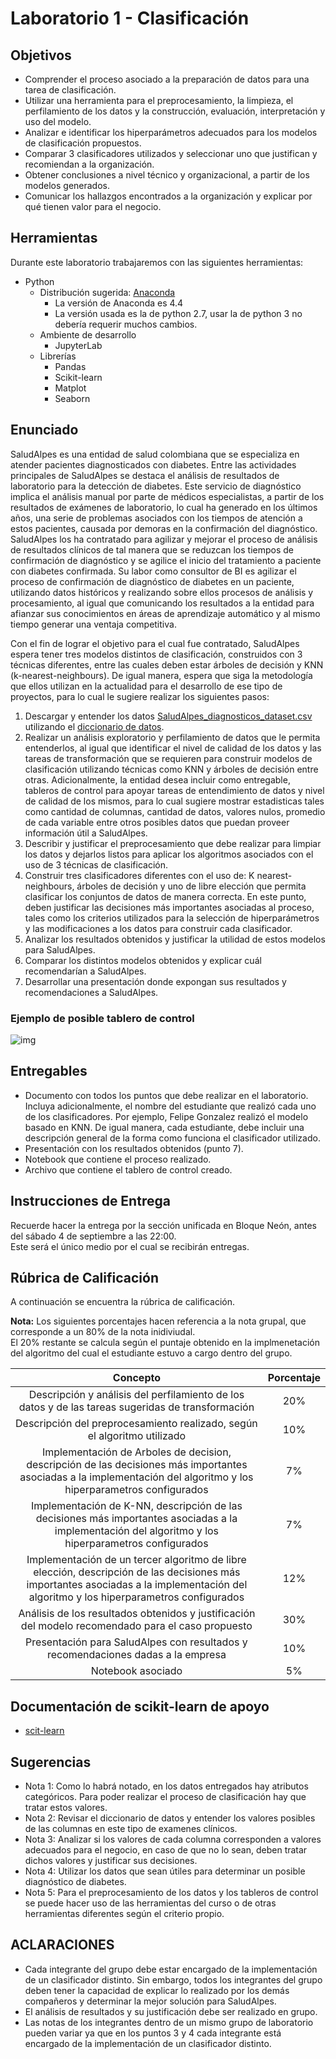 # Laboratorio 1 - Clasificación

## Objetivos

 - Comprender el proceso asociado a la preparación de datos para una tarea de clasificación. 
 - Utilizar una herramienta para el preprocesamiento, la limpieza, el perfilamiento de los datos y la construcción, evaluación, interpretación y uso del modelo.
 - Analizar e identificar los hiperparámetros adecuados para los modelos de clasificación propuestos.
 - Comparar 3 clasificadores utilizados y seleccionar uno que justifican y recomiendan a la organización.
 - Obtener conclusiones a nivel técnico y organizacional, a partir de los modelos generados.
 - Comunicar los hallazgos encontrados a la organización y explicar por qué tienen valor para el negocio.
 
## Herramientas
Durante este laboratorio trabajaremos con las siguientes herramientas:


 - Python
	 - Distribución sugerida: [Anaconda](https://www.continuum.io/downloads) 
		 - La versión de Anaconda es 4.4
		 - La versión usada es la de python 2.7, usar la de python 3 no debería requerir muchos cambios. 
	 - Ambiente de desarrollo
	   	 - JupyterLab
	 - Librerías
	 	 - Pandas
		 - Scikit-learn
		 - Matplot
		 - Seaborn

## Enunciado 
SaludAlpes es una entidad de salud colombiana que se especializa en atender pacientes diagnosticados con diabetes. 
Entre las actividades principales de SaludAlpes se destaca el análisis de resultados de laboratorio para la detección de diabetes. 
Este servicio de diagnóstico implica el análisis manual por parte de médicos especialistas, a partir de los resultados de exámenes de laboratorio, lo cual ha generado en los últimos años, una serie de problemas asociados con los tiempos de atención a estos pacientes, causada por demoras en la confirmación del diagnóstico. 
SaludAlpes los ha contratado para agilizar y mejorar el proceso de análisis de resultados clínicos de tal manera que se reduzcan los tiempos de confirmación de diagnóstico y se agilice el inicio del tratamiento a paciente con diabetes confirmada. 
Su labor como consultor de BI es agilizar el proceso de confirmación de diagnóstico de diabetes en un paciente, utilizando datos históricos y realizando sobre ellos procesos de análisis y procesamiento, al igual que comunicando los resultados a la entidad para afianzar sus conocimientos en áreas de aprendizaje automático y al mismo tiempo generar una ventaja competitiva.

Con el fin de lograr el objetivo para el cual fue contratado, SaludAlpes espera tener tres modelos distintos de clasificación, construidos con 3 técnicas diferentes, entre las cuales deben estar árboles de decisión y KNN (k-nearest-neighbours). De igual manera, espera que siga la metodología que ellos utilizan en la actualidad para el desarrollo de ese tipo de proyectos, 
para lo cual le sugiere realizar los siguientes pasos:

1.	Descargar y entender los datos [SaludAlpes_diagnosticos_dataset.csv](datos/SaludAlpes_diagnosticos_dataset.csv) utilizando el [diccionario de datos](datos/SaludAlpes_diagnosticos_dataset_dictionary.pdf).
2.	Realizar un análisis exploratorio y perfilamiento de datos que le permita entenderlos, al igual que identificar el nivel de calidad de los datos y las tareas de transformación que se requieren para construir modelos de clasificación utilizando técnicas como KNN y árboles de decisión entre otras. 
Adicionalmente, la entidad desea incluir como entregable, tableros de control para apoyar tareas de entendimiento de datos y nivel de calidad de los mismos, para lo cual sugiere mostrar estadisticas tales como cantidad de columnas, cantidad de datos, valores nulos, promedio de cada variable entre otros posibles datos que puedan proveer información útil a SaludAlpes.
3.	Describir y justificar el preprocesamiento que debe realizar para limpiar los datos y dejarlos listos para aplicar los algoritmos asociados con el uso de 3 técnicas de clasificación.
4.	Construir tres clasificadores diferentes con el uso de: K nearest-neighbours, árboles de decisión y uno de libre elección que permita clasificar los conjuntos de datos de manera correcta. 
En este punto, deben justificar las decisiones más importantes asociadas al proceso, tales como los criterios utilizados para la selección de hiperparámetros y las modificaciones a los datos para construir cada clasificador.
5.	Analizar los resultados obtenidos y justificar la utilidad de estos modelos para SaludAlpes.
6.  Comparar los distintos modelos obtenidos y explicar cuál recomendarían a SaludAlpes.
7.	Desarrollar una presentación donde expongan sus resultados y recomendaciones a SaludAlpes.


### Ejemplo de posible tablero de control
![img](img/Dashboard-ej.JPG)

## Entregables 

 - Documento con todos los puntos que debe realizar en el laboratorio. 
 Incluya adicionalmente, el nombre del estudiante que realizó cada uno de los clasificadores. Por ejemplo, Felipe Gonzalez realizó el modelo basado en KNN. De igual manera, cada estudiante, debe incluir una descripción general de la forma como funciona el clasificador utilizado.
 - Presentación con los resultados obtenidos (punto 7).
 - Notebook que contiene el proceso realizado.
 - Archivo que contiene el tablero de control creado.

## Instrucciones de Entrega

Recuerde hacer la entrega por la sección unificada en Bloque Neón, antes del sábado 4 de septiembre a las 22:00.   
Este será el único medio por el cual se recibirán entregas.

## Rúbrica de Calificación

A continuación se encuentra la rúbrica de calificación.

**Nota:** Los siguientes porcentajes hacen referencia a la nota grupal, que corresponde a un 80% de la nota inidiviudal.  
El 20% restante se calcula según el puntaje obtenido en la implmenetación del algoritmo del cual el estudiante estuvo a cargo dentro del grupo.

| Concepto | Porcentaje |
|:---:|:---:|
| Descripción y análisis del perfilamiento de los datos y de las tareas sugeridas de transformación | 20% |
| Descripción del preprocesamiento realizado, según el algoritmo utilizado | 10% |
| Implementación de Arboles de decision, descripción de las decisiones más importantes asociadas a la implementación del algoritmo y los hiperparametros configurados | 7% |
| Implementación de K-NN, descripción de las decisiones más importantes asociadas a la implementación del algoritmo y los hiperparametros configurados | 7% |
| Implementación de un tercer algoritmo de libre elección, descripción de las decisiones más importantes asociadas a la implementación del algoritmo y los hiperparametros configurados | 12% |
| Análisis de los resultados obtenidos y justificación del modelo recomendado para el caso propuesto | 30% |
| Presentación para SaludAlpes con resultados y recomendaciones dadas a la empresa | 10% |
| Notebook asociado | 5% |
  


## Documentación de scikit-learn de apoyo
- [scit-learn](https://scikit-learn.org/stable/supervised_learning.html#supervised-learning)

## Sugerencias

 - Nota 1: Como lo habrá notado, en los datos entregados hay atributos categóricos. Para poder realizar el proceso de clasificación hay que tratar estos valores.
 - Nota 2: Revisar el diccionario de datos y entender los valores posibles de las columnas en este tipo de examenes clínicos.
 - Nota 3: Analizar si los valores de cada columna corresponden a valores adecuados para el negocio, en caso de que no lo sean, deben tratar dichos valores y justificar sus decisiones.
 - Nota 4: Utilizar los datos que sean útiles para determinar un posible diagnóstico de diabetes.
 - Nota 5: Para el preprocesamiento de los datos y los tableros de control se puede hacer uso de las herramientas del curso o de otras herramientas diferentes según el criterio propio.
 

## ACLARACIONES
 - Cada integrante del grupo debe estar encargado de la implementación de un clasificador distinto. Sin embargo, todos los integrantes del grupo deben tener la capacidad de explicar lo realizado por los demás compañeros y determinar la mejor solución para SaludAlpes. 
 - El análisis de resultados y su justificación debe ser realizado en grupo.
 - Las notas de los integrantes dentro de un mismo grupo de laboratorio pueden variar ya que en los puntos 3 y 4 cada integrante está encargado de la implementación de un clasificador distinto. 
 


 


